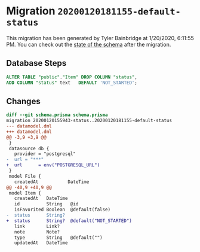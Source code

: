# Migration `20200120181155-default-status`

This migration has been generated by Tyler Bainbridge at 1/20/2020, 6:11:55 PM.
You can check out the [state of the schema](./schema.prisma) after the migration.

## Database Steps

```sql
ALTER TABLE "public"."Item" DROP COLUMN "status",
ADD COLUMN "status" text   DEFAULT 'NOT_STARTED';
```

## Changes

```diff
diff --git schema.prisma schema.prisma
migration 20200120155943-status..20200120181155-default-status
--- datamodel.dml
+++ datamodel.dml
@@ -3,9 +3,9 @@
 }
 datasource db {
   provider = "postgresql"
-  url = "***"
+  url      = env("POSTGRESQL_URL")
 }
 model File {
   createdAt           DateTime
@@ -40,9 +40,9 @@
 model Item {
   createdAt   DateTime
   id          String   @id
   isFavorited Boolean  @default(false)
-  status      String?
+  status      String?  @default("NOT_STARTED")
   link        Link?
   note        Note?
   type        String   @default("")
   updatedAt   DateTime
```


